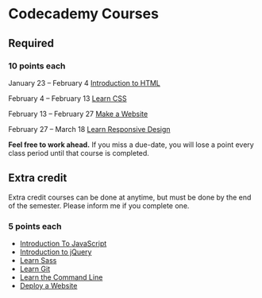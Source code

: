 # Codecademy Courses

## Required

### 10 points each

January 23 &ndash; February 4
[Introduction to HTML](https://www.codecademy.com/learn/learn-html)

February 4 &ndash; February 13
[Learn CSS](https://www.codecademy.com/learn/learn-css)

February 13 &ndash; February 27
[Make a Website](https://www.codecademy.com/learn/make-a-website)

February 27 &ndash; March 18
[Learn Responsive Design](https://www.codecademy.com/learn/learn-responsive-design)

<!-- March 18 &ndash; April 8
[Deploy a Website](https://www.codecademy.com/learn/deploy-a-website) -->

**Feel free to work ahead.** If you miss a due-date, you will lose a point every class period until that course is completed.


## Extra credit

Extra credit courses can be done at anytime, but must be done by the end of the semester. Please inform me if you complete one. 

### 5 points each

- [Introduction To JavaScript](https://www.codecademy.com/learn/introduction-to-javascript)
- [Introduction to jQuery](https://www.codecademy.com/learn/learn-jquery)
- [Learn Sass](https://www.codecademy.com/learn/learn-sass)
- [Learn Git](https://www.codecademy.com/learn/learn-git)
- [Learn the Command Line](https://www.codecademy.com/learn/learn-the-command-line)
- [Deploy a Website](https://www.codecademy.com/learn/deploy-a-website)
